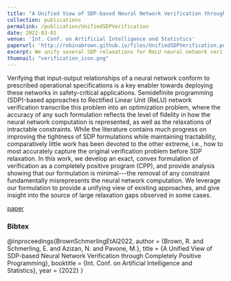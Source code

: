 ```yaml
---
title: "A Unified View of SDP-based Neural Network Verification through Completely Positive Programming"
collection: publications
permalink: /publication/UnifiedSDPVerification
date: 2022-03-01
venue: 'Int. Conf. on Artificial Intelligence and Statistics'
paperurl: 'http://robinabrown.github.io/files/UnifiedSDPVerification.pdf'
excerpt: We unify several SDP relaxations for ReLU neural network verification by providing an exact convex formulation as a completely-positive program. This provides a path for relaxations that systematically trade off tightness and efficiency.
thumnail: "verification_icon.png"
---
```

Verifying that input-output relationships of a neural network conform to prescribed operational specifications is a key enabler towards deploying these networks in safety-critical applications. Semidefinite programming (SDP)-based approaches to Rectified Linear Unit (ReLU) network verification transcribe this problem into an optimization problem, where the accuracy of any such formulation reflects the level of fidelity in how the neural network computation is represented, as well as the relaxations of intractable constraints. While the literature contains much progress on improving the tightness of SDP formulations while maintaining tractability, comparatively little work has been devoted to the other extreme, i.e., how to most accurately capture the original verification problem before SDP relaxation. In this work, we develop an exact, convex formulation of verification as a completely positive program (CPP), and provide analysis showing that our formulation is minimal---the removal of any constraint fundamentally misrepresents the neural network computation. We leverage our formulation to provide a unifying view of existing approaches, and give insight into the source of large relaxation gaps observed in some cases.

[paper](http://robinabrown.github.io/files/UnifiedSDPVerification.pdf)

### Bibtex
@inproceedings{BrownSchmerlingEtAl2022,
  author    = {Brown, R. and Schmerling, E. and Azizan, N. and Pavone, M.},
  title     = {A Unified View of SDP-based Neural Network Verification through Completely Positive Programming},
  booktitle = {Int. Conf. on Artificial Intelligence and Statistics},
  year      = {2022}
}